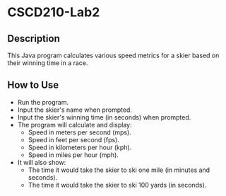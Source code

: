 # CSCD210-Lab2
## Description
This Java program calculates various speed metrics for a skier based on their winning time in a race.

## How to Use
- Run the program.
- Input the skier's name when prompted.
- Input the skier's winning time (in seconds) when prompted.
- The program will calculate and display:
  - Speed in meters per second (mps).
  - Speed in feet per second (fps).
  - Speed in kilometers per hour (kph).
  - Speed in miles per hour (mph).
- It will also show:
  - The time it would take the skier to ski one mile (in minutes and seconds).
  - The time it would take the skier to ski 100 yards (in seconds).
